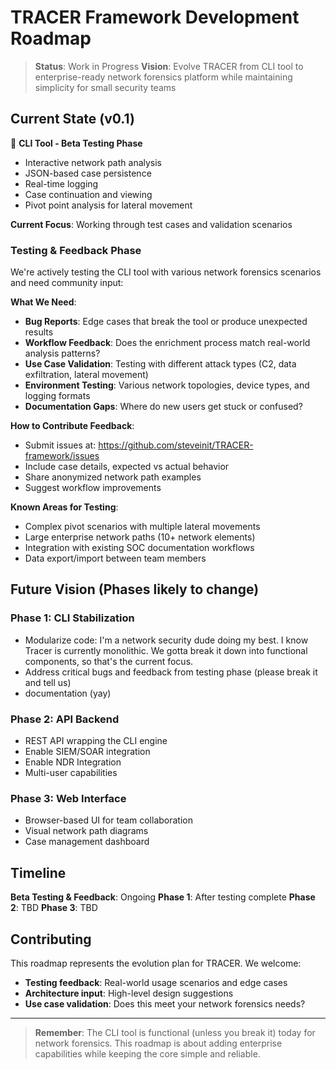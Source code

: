 # TRACER Framework Development Roadmap

> **Status**: Work in Progress
> **Vision**: Evolve TRACER from CLI tool to enterprise-ready network forensics platform while maintaining simplicity for small security teams

## Current State (v0.1)

🧪 **CLI Tool - Beta Testing Phase**
- Interactive network path analysis
- JSON-based case persistence
- Real-time logging
- Case continuation and viewing
- Pivot point analysis for lateral movement

**Current Focus**: Working through test cases and validation scenarios

### Testing & Feedback Phase

We're actively testing the CLI tool with various network forensics scenarios and need community input:

**What We Need**:
- **Bug Reports**: Edge cases that break the tool or produce unexpected results
- **Workflow Feedback**: Does the enrichment process match real-world analysis patterns?
- **Use Case Validation**: Testing with different attack types (C2, data exfiltration, lateral movement)
- **Environment Testing**: Various network topologies, device types, and logging formats
- **Documentation Gaps**: Where do new users get stuck or confused?

**How to Contribute Feedback**:
- Submit issues at: https://github.com/steveinit/TRACER-framework/issues
- Include case details, expected vs actual behavior
- Share anonymized network path examples
- Suggest workflow improvements

**Known Areas for Testing**:
- Complex pivot scenarios with multiple lateral movements
- Large enterprise network paths (10+ network elements)
- Integration with existing SOC documentation workflows
- Data export/import between team members

## Future Vision (Phases likely to change)

### Phase 1: CLI Stabilization
- Modularize code: I'm a network security dude doing my best. I know Tracer is currently monolithic. We gotta break it down into functional components, so that's the current focus.
- Address critical bugs and feedback from testing phase (please break it and tell us)
- documentation (yay)

### Phase 2: API Backend
- REST API wrapping the CLI engine
- Enable SIEM/SOAR integration
- Enable NDR Integration
- Multi-user capabilities

### Phase 3: Web Interface
- Browser-based UI for team collaboration
- Visual network path diagrams
- Case management dashboard

## Timeline

**Beta Testing & Feedback**: Ongoing
**Phase 1**: After testing complete
**Phase 2**: TBD
**Phase 3**: TBD

## Contributing

This roadmap represents the evolution plan for TRACER. We welcome:
- **Testing feedback**: Real-world usage scenarios and edge cases
- **Architecture input**: High-level design suggestions
- **Use case validation**: Does this meet your network forensics needs?

---

> **Remember**: The CLI tool is functional (unless you break it) today for network forensics. This roadmap is about adding enterprise capabilities while keeping the core simple and reliable.